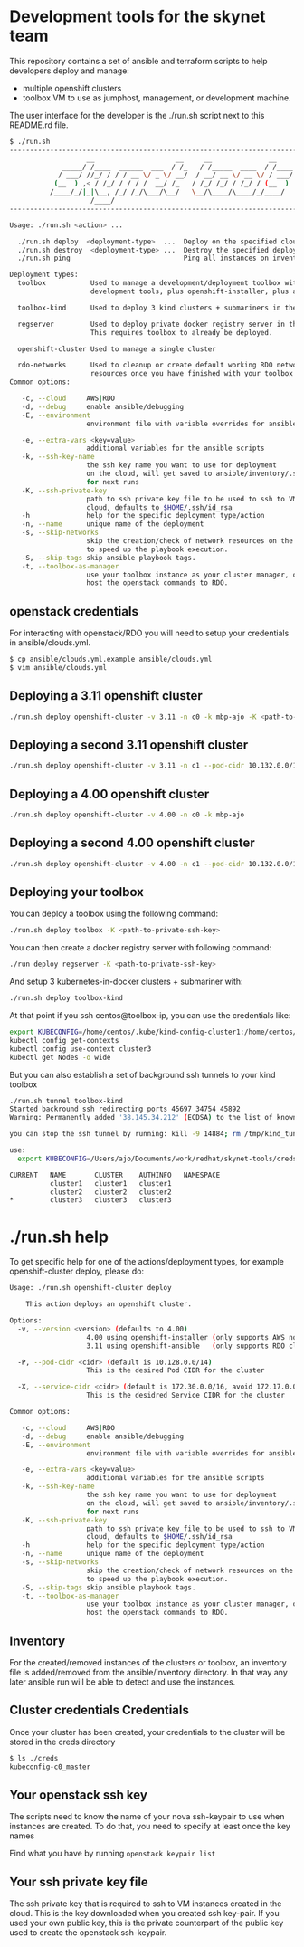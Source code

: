 # Development tools for the skynet team

This repository contains a set of ansible and terraform scripts
to help developers deploy and manage:

- multiple openshift clusters
- toolbox VM to use as jumphost, management, or development machine.

The user interface for the developer is the ./run.sh script next to this
README.rd file.

```bash
$ ./run.sh
-------------------------------------------------------------------------------
                   __                    __     __              __
             _____/ /____  ______  ___  / /_   / /_____  ____  / /____
            / ___/ //_/ / / / __ \/ _ \/ __/  / __/ __ \/ __ \/ / ___/
           (__  ) ,< / /_/ / / / /  __/ /_   / /_/ /_/ / /_/ / (__  )
          /____/_/|_|\__, /_/ /_/\___/\__/   \__/\____/\____/_/____/
                    /____/
-------------------------------------------------------------------------------

Usage: ./run.sh <action> ...

  ./run.sh deploy  <deployment-type>  ...  Deploy on the specified cloud.
  ./run.sh destroy  <deployment-type> ...  Destroy the specified deployment
  ./run.sh ping                            Ping all instances on inventory

Deployment types:
  toolbox           Used to manage a development/deployment toolbox with the team
                    development tools, plus openshift-installer, plus ansible.

  toolbox-kind      Used to deploy 3 kind clusters + submariners in the toolbox VM

  regserver         Used to deploy private docker registry server in the toolbox VM
                    This requires toolbox to already be deployed.

  openshift-cluster Used to manage a single cluster

  rdo-networks      Used to cleanup or create default working RDO networks and
                    resources once you have finished with your toolbox or clusters
Common options:

   -c, --cloud     AWS|RDO
   -d, --debug     enable ansible/debugging
   -E, --environment
                   environment file with variable overrides for ansible

   -e, --extra-vars <key=value>
                   additional variables for the ansible scripts
   -k, --ssh-key-name
                   the ssh key name you want to use for deployment
                   on the cloud, will get saved to ansible/inventory/.ssh_key_name
                   for next runs
   -K, --ssh-private-key
                   path to ssh private key file to be used to ssh to VMs on the
                   cloud, defaults to $HOME/.ssh/id_rsa
   -h              help for the specific deployment type/action
   -n, --name      unique name of the deployment
   -s, --skip-networks
                   skip the creation/check of network resources on the cloud
                   to speed up the playbook execution.
   -S, --skip-tags skip ansible playbook tags.
   -t, --toolbox-as-manager
                   use your toolbox instance as your cluster manager, or the
                   host the openstack commands to RDO.
```

## openstack credentials

For interacting with openstack/RDO you will need to setup your credentials in
ansible/clouds.yml.

```bash
$ cp ansible/clouds.yml.example ansible/clouds.yml
$ vim ansible/clouds.yml
```

## Deploying a 3.11 openshift cluster

```bash
./run.sh deploy openshift-cluster -v 3.11 -n c0 -k mbp-ajo -K <path-to-private-ssh-key>
```

## Deploying a second 3.11 openshift cluster

```bash
./run.sh deploy openshift-cluster -v 3.11 -n c1 --pod-cidr 10.132.0.0/14 --service-cidr 172.31.0.0/16 -K <path-to-private-ssh-key>
```

## Deploying a 4.00 openshift cluster

```bash
./run.sh deploy openshift-cluster -v 4.00 -n c0 -k mbp-ajo
```

## Deploying a second 4.00 openshift cluster

```bash
./run.sh deploy openshift-cluster -v 4.00 -n c1 --pod-cidr 10.132.0.0/14 --service-cidr 172.31.0.0/16
```

## Deploying your toolbox

You can deploy a toolbox using the following command:

```bash
./run.sh deploy toolbox -K <path-to-private-ssh-key>
```

You can then create a docker registry server with following command:

```bash
./run deploy regserver -K <path-to-private-ssh-key>
```

And setup 3 kubernetes-in-docker clusters + submariner with:

```bash
./run.sh deploy toolbox-kind
```

At that point if you ssh centos@toolbox-ip, you can use the credentials like:

```bash
export KUBECONFIG=/home/centos/.kube/kind-config-cluster1:/home/centos/.kube/kind-config-cluster2:/home/centos/.kube/kind-config-cluster3
kubectl config get-contexts
kubectl config use-context cluster3
kubectl get Nodes -o wide
```

But you can also establish a set of background ssh tunnels to your kind toolbox

```bash
./run.sh tunnel toolbox-kind
Started backround ssh redirecting ports 45697 34754 45892
Warning: Permanently added '38.145.34.212' (ECDSA) to the list of known hosts.

you can stop the ssh tunnel by running: kill -9 14884; rm /tmp/kind_tunnel.pid

use:
  export KUBECONFIG=/Users/ajo/Documents/work/redhat/skynet-tools/creds/kind-config-cluster1:/Users/ajo/Documents/work/redhat/skynet-tools/creds/kind-config-cluster2:/Users/ajo/Documents/work/redhat/skynet-tools/creds/kind-config-cluster3

CURRENT   NAME       CLUSTER    AUTHINFO   NAMESPACE
          cluster1   cluster1   cluster1
          cluster2   cluster2   cluster2
*         cluster3   cluster3   cluster3
```

# ./run.sh help

To get specific help for one of the actions/deployment types, for example openshift-cluster
deploy, please do:

```bash
Usage: ./run.sh openshift-cluster deploy

    This action deploys an openshift cluster.

Options:
  -v, --version <version> (defaults to 4.00)
                   4.00 using openshift-installer (only supports AWS now)
                   3.11 using openshift-ansible   (only supports RDO cloud now)

  -P, --pod-cidr <cidr> (default is 10.128.0.0/14)
                   This is the desired Pod CIDR for the cluster

  -X, --service-cidr <cidr> (default is 172.30.0.0/16, avoid 172.17.0.0/16 docker0 range)
                   This is the desidred Service CIDR for the cluster

Common options:

   -c, --cloud     AWS|RDO
   -d, --debug     enable ansible/debugging
   -E, --environment
                   environment file with variable overrides for ansible

   -e, --extra-vars <key=value>
                   additional variables for the ansible scripts
   -k, --ssh-key-name
                   the ssh key name you want to use for deployment
                   on the cloud, will get saved to ansible/inventory/.ssh_key_name
                   for next runs
   -K, --ssh-private-key
                   path to ssh private key file to be used to ssh to VMs on the
                   cloud, defaults to $HOME/.ssh/id_rsa
   -h              help for the specific deployment type/action
   -n, --name      unique name of the deployment
   -s, --skip-networks
                   skip the creation/check of network resources on the cloud
                   to speed up the playbook execution.
   -S, --skip-tags skip ansible playbook tags.
   -t, --toolbox-as-manager
                   use your toolbox instance as your cluster manager, or the
                   host the openstack commands to RDO.
```

## Inventory

For the created/removed instances of the clusters or toolbox, an inventory
file is added/removed from the ansible/inventory directory. In that way
any later ansible run will be able to detect and use the instances.

## Cluster credentials Credentials

Once your cluster has been created, your credentials to the cluster will
be stored in the creds directory

```bash
$ ls ./creds
kubeconfig-c0_master
```

## Your openstack ssh key

The scripts need to know the name of your nova ssh-keypair to use
when instances are created. To do that, you need to specify at least
once the key names

Find what you have by running `openstack keypair list`

## Your ssh private key file

The ssh private key that is required to ssh to VM instances created
in the cloud. This is the key downloaded when you created ssh key-pair.
If you used your own public key, this is the private counterpart of
the public key used to create the openstack ssh-keypair.
